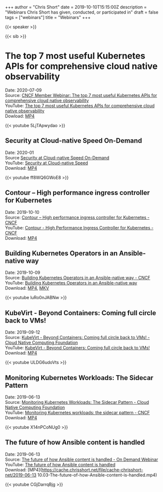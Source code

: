 +++
author = "Chris Short"
date = 2019-10-10T15:15:00Z
description = "Webinars Chris Short has given, conducted, or participated in"
draft = false
tags = ["webinars"]
title = "Webinars"
+++

{{< speaker >}}

{{< sib >}}

# The top 7 most useful Kubernetes APIs for comprehensive cloud native observability

Date: 2020-07-09  
Source: [CNCF Member Webinar: The top 7 most useful Kubernetes APIs for comprehensive cloud native observability](https://www.cncf.io/webinars/the-top-7-most-useful-kubernetes-apis-for-comprehensive-cloud-native-observability/)  
YouTube: [The top 7 most useful Kubernetes APIs for comprehensive cloud native observability](https://youtu.be/5LjTApwydao)  
Dowload: [MP4](https://cache.chrisshort.net/file/cache-chrisshort-net/The-top-7-most-useful-Kubernetes-APIs-for-comprehensive-cloud-native-observability.mp4)

{{< youtube 5LjTApwydao >}}

## Security at Cloud-native Speed On-Demand

Date: 2020-01  
Source [Security at Cloud-native Speed On-Demand](https://security.stackrox.com/2020_01-Sec-at-C-N-Speed-Webinar_.html)  
YouTube: [Security at Cloud-native Speed](https://youtu.be/ff8WQ6GWoE8)  
Download: [MP4](https://cache.chrisshort.net/file/cache-chrisshort-net/Security-at-Cloud-native-Speed.mp4)

{{< youtube ff8WQ6GWoE8 >}}

## Contour – High performance ingress controller for Kubernetes

Date: 2019-10-10  
Source: [Contour – High performance ingress controller for Kubernetes - CNCF](https://www.cncf.io/webinars/contour-high-performance-ingress-controller-for-kubernetes/)  
YouTube: [Contour - High Performance Ingress Controller for Kubernetes - CNCF](https://youtu.be/764YUk-wSa0)  
Download: [MP4](https://cache.chrisshort.net/file/cache-chrisshort-net/Contour-High-Performance-Ingress-Controller-for-Kubernetes.mp4)

## Building Kubernetes Operators in an Ansible-native way

Date: 2019-10-09  
Source: [Building Kubernetes Operators in an Ansible-native way - CNCF](https://www.cncf.io/webinars/building-kubernetes-operators-in-an-ansible-native-way/)  
YouTube: [Building Kubernetes Operators in an Ansible-native way](https://youtu.be/luRo0nJABNw)  
Download: [MP4](https://cache.chrisshort.net/file/cache-chrisshort-net/Building-Kubernetes-Operators-in-an-Ansible-native-way.mp4), [MKV](https://cache.chrisshort.net/file/cache-chrisshort-net/Building-Kubernetes-Operators-in-an-Ansible-native-way.mkv)

{{< youtube luRo0nJABNw >}}

## KubeVirt - Beyond Containers: Coming full circle back to VMs!

Date: 2019-09-12  
Source: [KubeVirt - Beyond Containers: Coming full circle back to VMs! - Cloud Native Computing Foundation](https://www.cncf.io/webinars/kubevirt-beyond-containers-coming-full-circle-back-to-vms/)  
YouTube: [KubeVirt - Beyond Containers: Coming full circle back to VMs!](https://youtu.be/ULDG6udoVts)  
Download: [MP4](https://cache.chrisshort.net/file/cache-chrisshort-net/KubeVirt-Beyond-Containers-Coming-full-circle-back-to-VMs.mp4)

{{< youtube ULDG6udoVts >}}

## Monitoring Kubernetes Workloads: The Sidecar Pattern

Date: 2019-06-13  
Source: [Monitoring Kubernetes Workloads: The Sidecar Pattern - Cloud Native Computing Foundation](https://www.cncf.io/webinars/monitoring-k8s-workloads-sidecar-pattern/)  
YouTube: [Monitoring Kubernetes workloads: the sidecar pattern - CNCF](https://youtu.be/X14nPCoNUg0)  
Download:  [MP4](https://cache.chrisshort.net/file/cache-chrisshort-net/Monitoring-Kubernetes-workloads-sidecar-pattern.mp4)

{{< youtube X14nPCoNUg0 >}}

## The future of how Ansible content is handled

Date: 2019-06-13  
Source: [The future of how Ansible content is handled - On Demand Webinar](https://www.ansible.com/resources/webinars-training/collections-future-of-how-ansible-content-is-handled)  
YouTube: [The future of how Ansible content is handled](https://youtu.be/CGjDarrqBjg)  
Download: [MP4](https://cache.chrisshort.net/file/cache-chrisshort-net/2019-06-13 10.03-The-future-of-how-Ansible-content-is-handled.mp4)

{{< youtube CGjDarrqBjg >}}
